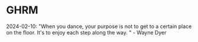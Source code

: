 # GHRM

2024-02-10: "When you dance, your purpose is not to get to a certain place on the floor. It's to enjoy each step along the way.  " - Wayne Dyer